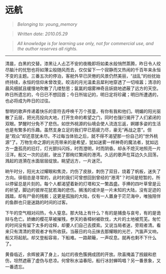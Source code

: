 # 远航
>_Belonging to: young_memory_

>_Written date: 2010.05.29_

>_All knowledge is for learning use only, not for commercial use, and the author reserves all rights._

----------

清晨，白黑的交替。漆黑让人忐忑不安的夜晚即将如柔水般悄然蒸腾，昨日令人绞尽脑汁的忧愁也将如薄尘般随风而去，仅仅留下一个寂静而又热闹的千百年来永恒不变的主题。三番五次的停泊，客舱外早已厌倦的风景仍然美丽，“战乱”的纷扰始终持续，永恒的信仰未曾改变。皎洁的月光温柔且犀利地穿透了一切喧嚣；清凉的晨风细腻且缓慢地吹散了几缕愁思；氤氲的烟雾神奇且妖娆地遮蔽了远方的天空。昨日所遗忘的，今日已不想回首；今日所铭记的，明日定将珍藏；明日所遭遇的，也必将成为昨日的过往。

黎明的歌声传递着快乐的音符去呼唤千万个孩童，有你有我和他们。明媚的阳光驱散了云层，把光亮投向大地，打开生命的希望之门，同时也强行揭开了人们紧闭的双眼。梦醒时分免不了悲伤。如世外桃源的仙境会使人流连忘返，婀娜多姿的生活也是有繁多的乐趣。虽然支身立足的我们早已筋疲力尽，豪无“再战之意”。但是“观众”却还意犹未尽。不过每当体验之后，就不得不渴望那一份自己的“世外桃源”了。万物生命之源的光亮带来的是希望，犹如迷雾一样神奇的魔法者，犹如远方一盏孤亮的旧灯，灯光颤抖闪烁，时而澄明，时而阴昏。却永不熄灭地照亮一片汪洋。船又一次的远航，驶出了那绚烂繁闹的港湾。久远的歌声在耳边久久回荡，溅起的涟漪在水面层层绽放。眺望远方，一片迷茫。

晌午时分，阳光太过耀眼和焦烫，灼伤了皮肤，刺伤了双目，烧着了帆板，迷失了方向。徘徊总是寻常的，此时的我们可曾想回到曾经的“港湾”？时间是短暂的，所以停留总是片刻的。每个人都渴望着新的灯塔和又一繁昌盛。手捧的四叶草曾是云的祈望，脚边的彼岸花犹若海的悲伤。搁浅的或许是一片未知的大陆，没有足迹的践踏，却有尸骨的残骸；这更是孤独的大陆，仅有一人置身于茫茫海中，唯独陪伴的鱼群也只是迷路的时间的过客。

下午的空气相对闷热，令人窒息。那大陆上有什么？有的是捕食与哀号，有的是诡辩与危亡。娇嫩的樱花草被摧残，参天的香樟树被砍伐，大片的土地被荒芜。匆忙的时间没有留下太多的诠释，却要人们自己去摸索。又说当局者迷，旁观者清。看来只有清清的旁观者才有所收获。当蔽日的乌云抹去那耀眼的光芒，汽笛声又响，船又将起航。却又登船容易，下船难。一路颠簸，一声叹息。就再也剩不下什么了。

黄昏临近，余辉披满了身上，灿烂的夜色簇拥成团的开放。欣喜掩盖了觊觎和悲伤，坦然遮蔽了虚伪与悲凉。何曾秋水溢春阳，船行冰封蝉鸣唱？另一番景象，又一番遗忘。
